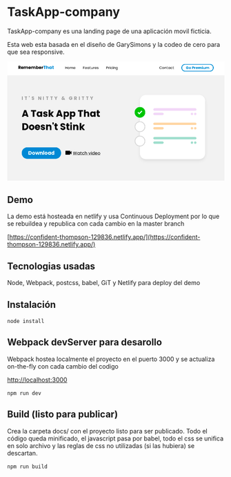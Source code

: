 # TaskApp-company

TaskApp-company es una landing page de una aplicación movil ficticia.

Esta web esta basada en el diseño de GarySimons y la codeo de cero para que sea responsive.

![ScreenShot](https://raw.githubusercontent.com/nicoierino/taskapp-company/master/screenshot.png "ScreenShot")

## Demo

La demo está hosteada en netlify y usa Continuous Deployment por lo que se rebuildea y republica con cada cambio en la master branch

[https://confident-thompson-129836.netlify.app/](https://confident-thompson-129836.netlify.app/)

## Tecnologias usadas

Node, Webpack, postcss, babel, GiT y Netlify para deploy del demo

## Instalación

```node
node install
```

## Webpack devServer para desarollo

Webpack hostea localmente el proyecto en el puerto 3000 y se actualiza on-the-fly con cada cambio del codigo

[http://localhost:3000](http://localhost:3000)

```node
npm run dev
```

## Build (listo para publicar)

Crea la carpeta docs/ con el proyecto listo para ser publicado.
Todo el código queda minificado, el javascript pasa por babel, todo el css se unifica en solo archivo y las reglas de css no utilizadas (si las hubiera) se descartan.

```node
npm run build
```

